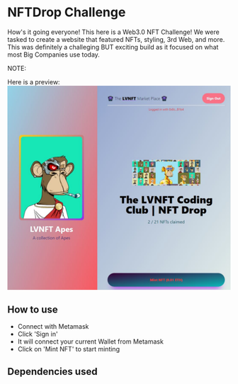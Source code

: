 # NFTDrop Challenge
How's it going everyone! This here is a Web3.0 NFT Challenge! We were tasked to create a website
that featured NFTs, styling, 3rd Web, and more. This was definitely a challeging BUT exciting build 
as it focused on what most Big Companies use today.

<stong>NOTE: <stong>

Here is a preview:
![](/NFT_Challenge.JPG)

## How to use
- Connect with Metamask 
- Click 'Sign in'
- It will connect your current Wallet from Metamask
- Click on 'Mint NFT' to start minting 


## Dependencies used





